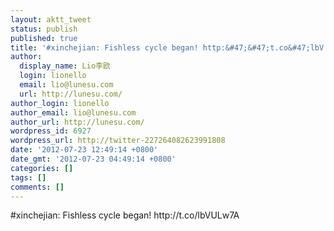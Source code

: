 ```yaml
---
layout: aktt_tweet
status: publish
published: true
title: '#xinchejian: Fishless cycle began! http:&#47;&#47;t.co&#47;lbV...'
author:
  display_name: Lio李欧
  login: lionello
  email: lio@lunesu.com
  url: http://lunesu.com/
author_login: lionello
author_email: lio@lunesu.com
author_url: http://lunesu.com/
wordpress_id: 6927
wordpress_url: http://twitter-227264082623991808
date: '2012-07-23 12:49:14 +0800'
date_gmt: '2012-07-23 04:49:14 +0800'
categories: []
tags: []
comments: []
---
```

<p>#xinchejian: Fishless cycle began! http:&#47;&#47;t.co&#47;lbVULw7A</p>
